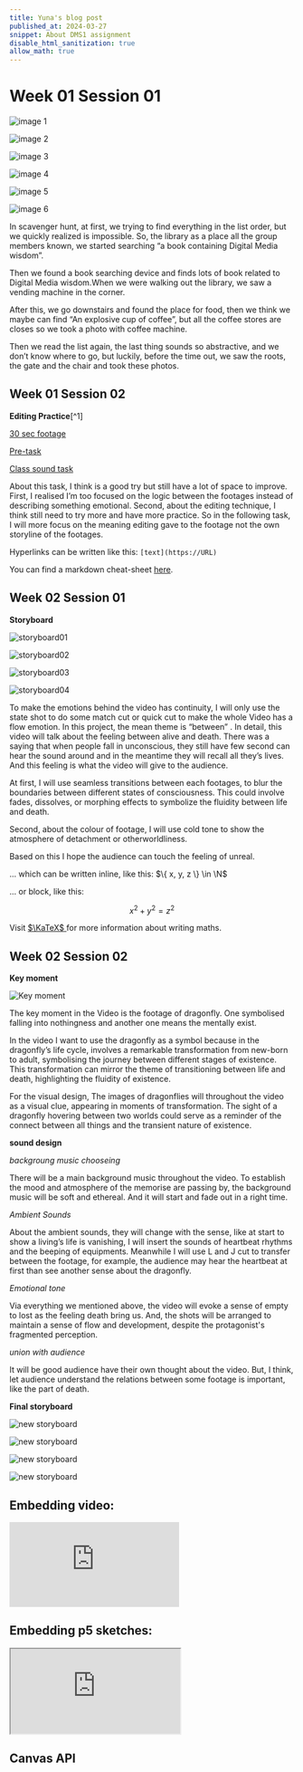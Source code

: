 ```yaml
---
title: Yuna's blog post
published_at: 2024-03-27
snippet: About DMS1 assignment
disable_html_sanitization: true
allow_math: true
---
```


# Week 01 Session 01
![image 1](/s01w01/01.png)

![image 2](/s01w01/03.png)

![image 3](/s01w01/05.png)

![image 4](/s01w01/06.png)

![image 5](/s01w01/07.png)

![image 6](/s01w01/08.png)

In scavenger hunt, at first, we trying to find everything in the list order, but we quickly realized is impossible. So, the library as a place all the group members known, we started searching “a book containing Digital Media wisdom”. 

Then we found a book searching device and finds lots of book related to Digital Media wisdom.When we were walking out the library, we saw a vending machine in the corner. 

After this, we go downstairs and found the place for food, then we think we maybe can find “An explosive cup of coffee”, but all the coffee stores are closes so we took a photo with coffee machine. 

Then we read the list again, the last thing sounds so abstractive, and we don’t know where to go, but luckily, before the time out, we saw the roots, the gate and the chair and took these photos.



## Week 01 Session 02

**Editing Practice**[^1]

[30 sec footage](https://vimeo.com/927841223?share=copy)

[Pre-task](https://vimeo.com/921993721?share=copy)

[Class sound task](https://vimeo.com/927872572?share=copy)

About this task, I think is a good try but still have a lot of space to improve. 
First, I realised I’m too focused on the logic between the footages instead of describing something emotional. Second, about the editing technique, I think still need to try more and have more practice.
So in the following task, I will more focus on the meaning editing gave to the footage not the own storyline of the footages. 


Hyperlinks can be written like this: `[text](https://URL)`

You can find a markdown cheat-sheet [here](https://www.markdownguide.org/cheat-sheet/).

## Week 02 Session 01
**Storyboard**

![storyboard01](/s01w02/storyboard01.jpg)

![storyboard02](/s01w02/storyboard02.jpg)

![storyboard03](/s01w02/storyboard03.jpg)

![storyboard04](/s01w02/storyboard04.jpg)

To make the emotions behind the video has continuity, I will only use the state shot to do some match cut or quick cut to make the whole Video has a flow emotion.
In this project, the mean theme is “between” . In detail, this video will talk about the feeling between alive and death. There was a saying that when people fall in unconscious, they still have few second can hear the sound around and in the meantime they will recall all they’s lives. And this feeling is what the video will give to the audience.

At first, I will use seamless transitions between each footages, to blur the boundaries between different states of consciousness. This could involve fades, dissolves, or morphing effects to symbolize the fluidity between life and death.

Second, about the colour of footage, I will use cold tone to show the atmosphere of  detachment or otherworldliness.

Based on this I hope the audience can touch the feeling of unreal.

... which can be written inline, like this: $\{ x, y, z \} \in \N$

... or block, like this:

$$ x^2 + y^2 = z^2 $$

Visit [ $\KaTeX$ ](https://katex.org/docs/supported#fractions-and-binomials) for more information about writing maths.

## Week 02 Session 02

**Key moment**

![Key moment](/s02w02/key%20moment.jpg)

The key moment in the Video is the footage of  dragonfly. One symbolised falling into nothingness and another one means the mentally exist.

In the video I want to use the dragonfly as a symbol because in the dragonfly’s life cycle, involves a remarkable transformation from new-born to adult, symbolising the journey between different stages of existence. This transformation can mirror the theme of transitioning between life and death, highlighting the fluidity of existence.

For the visual design, The images of dragonflies will throughout the video as a visual clue, appearing in moments of  transformation. The sight of a dragonfly hovering between two worlds could serve as a  reminder of the connect between all things and the transient nature of existence.

**sound design**

*backgroung music chooseing*

There will be a main background music throughout the video.
To establish the mood and atmosphere of the memorise are passing by, the background music will be soft and ethereal. And it will start and fade out in a right time.

*Ambient Sounds*
 
About the ambient sounds, they will change with the sense, like at start to show a living’s life is vanishing, I will insert the sounds of heartbeat rhythms and the beeping of equipments. Meanwhile I will use L and J cut to transfer between the footage, for example, the audience may hear the heartbeat at first than see another sense about the dragonfly.

*Emotional tone*

Via everything we mentioned above, the video will  evoke a sense of empty to lost as the feeling death bring us. And, the shots will be arranged to maintain a sense of flow and development, despite the protagonist's fragmented perception.

*union with audience*

It will be good audience have their own thought about the video. But, I think, let audience understand the relations between some footage is important, like the part of death.

**Final storyboard**

![new storyboard](/s02w02/new01.jpg)

![new storyboard](/s02w02/new02.jpg)

![new storyboard](/s02w02/new03.jpg)

![new storyboard](/s02w02/new04.jpg)

## Embedding video:

<iframe id="coding_train_video" src="https://www.youtube.com/embed/rI_y2GAlQFM?si=RDgjkpunxk1mQzMI" title="YouTube video player" frameborder="0" allow="accelerometer; autoplay; clipboard-write; encrypted-media; gyroscope; picture-in-picture; web-share" referrerpolicy="strict-origin-when-cross-origin" allowfullscreen></iframe>

<script type="module">

    console.log (`hello world! 🚀`)

    const iframe  = document.getElementById (`coding_train_video`)
    iframe.width  = iframe.parentNode.scrollWidth
    iframe.height = iframe.width * 9 / 16

</script>

## Embedding p5 sketches:

<iframe id="falling_falling" src="https://editor.p5js.org/capogreco/full/Fkg05m7aA"></iframe>

<script type="module">

    const iframe  = document.getElementById (`falling_falling`)
    iframe.width  = iframe.parentNode.scrollWidth
    iframe.height = iframe.width * 9 / 16 + 42

</script>

## Canvas API

<canvas id="canvas_example"></canvas>

<script type="module">
    const cnv = document.getElementById (`canvas_example`)
    cnv.width = cnv.parentNode.scrollWidth
    cnv.height = cnv.width * 9 / 16

    const ctx = cnv.getContext (`2d`)
    const pos = {
        x: -100,
        y: cnv.height / 2 - 50
    }
    
    function draw_frame () {
        ctx.fillStyle = `turquoise`
        ctx.fillRect (0, 0, cnv.width, cnv.height)

        ctx.fillStyle = `hotpink`
        ctx.fillRect (pos.x, pos.y, 100, 100)

        pos.x += 2

        if (pos.x > cnv.width) {
            pos.x = -100
        }

        requestAnimationFrame (draw_frame)
    }

    draw_frame ()
</script>


